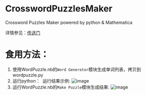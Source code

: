 # CrosswordPuzzlesMaker
Crossword Puzzles Maker powered by python &amp; Mathematica

详情参见：[传送门](http://www.kylen314.com/archives/6992)

# 食用方法：
1. 使用WordPuzzle.nb的`Word Generator`模块生成单词列表，拷贝到wordpuzzle.py
2. 运行python：
 运行结果示例:
![image](https://github.com/Vespa314/CrosswordPuzzlesMaker/raw/master/img/8.png)
3. 运行WordPuzzle.nb的`Make Puzzle`模块生成结果:
![image](https://github.com/Vespa314/CrosswordPuzzlesMaker/raw/master/img/001.gif)
